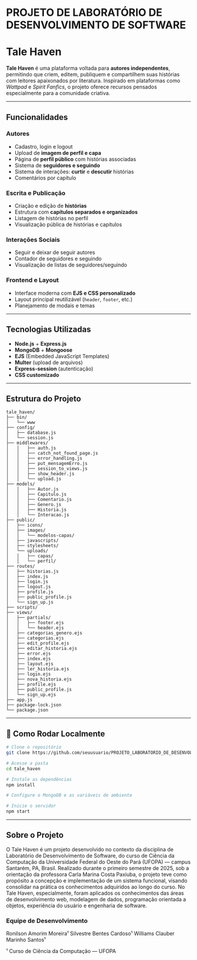 # PROJETO DE LABORATÓRIO DE DESENVOLVIMENTO DE SOFTWARE

# Tale Haven

**Tale Haven** é uma plataforma voltada para **autores independentes**, permitindo que criem, editem, publiquem e compartilhem suas histórias com leitores apaixonados por literatura. Inspirado em plataformas como *Wattpad* e *Spirit Fanfics*, o projeto oferece recursos pensados especialmente para a comunidade criativa.

---

## Funcionalidades

### Autores
- Cadastro, login e logout
- Upload de **imagem de perfil e capa**
- Página de **perfil público** com histórias associadas
- Sistema de **seguidores e seguindo**
- Sistema de interações: **curtir** e **descutir** histórias
- Comentários por capítulo

### Escrita e Publicação
- Criação e edição de **histórias**
- Estrutura com **capítulos separados e organizados**
- Listagem de histórias no perfil
- Visualização pública de histórias e capítulos

### Interações Sociais
- Seguir e deixar de seguir autores
- Contador de seguidores e seguindo
- Visualização de listas de seguidores/seguindo

### Frontend e Layout
- Interface moderna com **EJS e CSS personalizado**
- Layout principal reutilizável (`header`, `footer`, etc.)
- Planejamento de modais e temas

---

## Tecnologias Utilizadas

- **Node.js** + **Express.js**
- **MongoDB** + **Mongoose**
- **EJS** (Embedded JavaScript Templates)
- **Multer** (upload de arquivos)
- **Express-session** (autenticação)
- **CSS customizado**

---

## Estrutura do Projeto

```
tale_haven/
├── bin/
│   └── www
├── config/
│   ├── database.js
│   └── session.js
├── middlewares/
│   │   ├── auth.js
│   │   ├── catch_not_found_page.js
│   │   ├── error_handling.js
│   │   ├── put_mensagemErro.js
│   │   ├── session_to_views.js
│   │   ├── show_header.js
│   │   └── upload.js
├── models/
│   │   ├── Autor.js
│   │   ├── Capitulo.js
│   │   ├── Comentario.js
│   │   ├── Genero.js
│   │   ├── Historia.js
│   │   └── Interacao.js
├── public/
│   ├── icons/
│   ├── images/
│   │   └── modelos-capas/
│   ├── javascripts/
│   ├── stylesheets/
│   └── uploads/
│   │   ├── capas/
│   │   └── perfil/
├── routes/
│   ├── historias.js
│   ├── index.js
│   ├── login.js
│   ├── logout.js
│   ├── profile.js
│   ├── public_profile.js
│   └── sign_up.js
├── scripts/
├── views/
│   ├── partials/
│   │   ├── footer.ejs
│   │   └── header.ejs
│   ├── categorias_genero.ejs
│   ├── categorias.ejs
│   ├── edit_profile.ejs
│   ├── editar_historia.ejs
│   ├── error.ejs
│   ├── index.ejs
│   ├── layout.ejs
│   ├── ler_historia.ejs
│   ├── login.ejs
│   ├── nova_historia.ejs
│   ├── profile.ejs
│   ├── public_profile.js
│   └── sign_up.ejs
├── app.js
├── package-lock.json
└── package.json
```

---

## 🧪 Como Rodar Localmente

```bash
# Clone o repositório
git clone https://github.com/seuusuario/PROJETO_LABORATORIO_DE_DESENVOLVIMENTO_DE_SOFTWARE.git

# Acesse a pasta
cd tale_haven

# Instale as dependências
npm install

# Configure o MongoDB e as variáveis de ambiente

# Inicie o servidor
npm start
```
---

## Sobre o Projeto

O Tale Haven é um projeto desenvolvido no contexto da disciplina de Laboratório de Desenvolvimento de Software, do curso de Ciência da Computação da Universidade Federal do Oeste do Pará (UFOPA) — campus Santarém, PA, Brasil.
Realizado durante o primeiro semestre de 2025, sob a orientação da professora Carla Marina Costa Paxiuba, o projeto teve como propósito a concepção e implementação de um sistema funcional, visando consolidar na prática os conhecimentos adquiridos ao longo do curso.
No Tale Haven, especialmente, foram aplicados os conhecimentos das áreas de desenvolvimento web, modelagem de dados, programação orientada a objetos, experiência do usuário e engenharia de software.

### Equipe de Desenvolvimento

Ronilson Amorim Moreira¹
Silvestre Bentes Cardoso¹
Williams Clauber Marinho Santos¹

¹ Curso de Ciência da Computação — UFOPA
